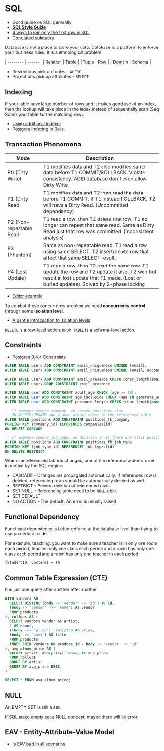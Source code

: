 # SQL

* [Good guide on SQL generally](https://community.modeanalytics.com/sql/tutorial/sql-aggregate-functions/)
* [**SQL Style Guide**](http://www.sqlstyle.guide/)
* [4 ways to join only the first row in SQL](https://www.periscope.io/blog/4-ways-to-join-only-the-first-row-in-sql.html)
* [Correlated subquery](https://en.wikipedia.org/wiki/Correlated_subquery)

Database is not a place to store your data. Database is a platform to enforce your business rules. It is a ethnological problem.

| -------- | ------ |
| Relation | Table  |
| Tuple    | Row    |
| Domain   | Schema |

* Restrictions pick up tuples - `WHERE`
* Projections pick up attributes - `SELECT`

## Indexing

If your table have large number of rows and it makes good use of an index, then the lookup will take place in the index instead of sequentially scan (Seq Scan) your table for the matching rows.

* [Using additional indexes](https://tomafro.net/2009/08/using-indexes-in-rails-choosing-additional-indexes)
* [Postgres indexing in Rails](http://rny.io/rails/postgresql/2013/08/20/postgresql-indexing-in-rails.html)

## Transaction Phenomena

|           Mode           |                                                                                      Description                                                                                      |
| ------------------------ | ------------------------------------------------------------------------------------------------------------------------------------------------------------------------------------- |
| P0 (Dirty Write)         | T1 modifies data and T2 also modifies same data before T1 COMMIT/ROLLBACK. Violate consistency. ACID database don't even allow Dirty Write                                            |
| P1 (Dirty Read)          | T1 modifies data and T2 then read the data before T1 COMMIT. If T1 instead ROLLBACK, T2 will have a Dirty Read. (Uncommitted dependency)                                              |
| P2 (Non-repeatable Read) | T1 read a row, then T2 delete that row. T1 no longer can repeat that same read. Same as Dirty Read just that row was committed. (Inconsistent analysis)                               |
| P3 (Phantom)             | Same as non-repeatable read. T1 read a row using same SELECT, T2 insert/delete row that affect that same SELECT result.                                                               |
| P4 (Lost Update)         | T1 read a row, then T2 read the same row. T1 update the row and T2 update it also. T2 won but result in lost update that T1 made. (Lost or buried updates). Solved by 2-phase locking |

* [Editor example](https://technet.microsoft.com/en-us/library/aa213029(v=sql.80).aspx)

To combat these concurrency problem we need **concurrency control** through some **isolation level**.

* [A gentle introduction to isolation levels](https://blog.engineyard.com/2010/a-gentle-introduction-to-isolation-levels)


`DELETE` is a row-level action. `DROP TABLE` is a schema-level action.

## Constraints

* [Postgres 9.4.4 Constraints](http://www.postgresql.org/docs/9.4/static/ddl-constraints.html)

```sql
ALTER TABLE users ADD CONSTRAINT email_uniqueness UNIQUE (email);
ALTER TABLE users ADD CONSTRAINT email_uniqueness UNIQUE (email, account_id);

ALTER TABLE users ADD CONSTRAINT email_presence CHECK (char_length(email) > 0);
ALTER TABLE users DROP CONSTRAINT email_presence

ALTER TABLE user ADD CONSTRAINT adult_age CHECK (age >= 18);
ALTER TABLE user ADD CONSTRAINT age_inclusion CHECK (age IN generate_sequence(18, 65));
ALTER TABLE user ADD CONSTRAINT password_length CHECK (char_length(password) BETWEEN 6 AND 32)

-- If someone remove company, we remove positions also
-- ON DELETE/UPDATE sub-clause always refer to the referenced table
ALTER TABLE positions ADD CONSTRAINT positions_fk_company
FOREIGN KEY (company_id) REFERENCES companies(id)
ON DELETE CASCADE

-- If someone remove job_type, we disallow it if there are still positions referencing it
ALTER TABLE positions ADD CONSTRAINT positions_fk_job_type
FOREIGN KEY (job_type_id) REFERENCES job_types(id)
ON DELETE RESTRICT
```

When the referenced table is changed, one of the referential actions is set in motion by the SQL engine:

* CASCADE - Changes are propagated automatically. If referenced row is deleted, referencing rows should be automatically deleted as well.
* RESTRICT - Prevent deletion of referenced rows.
* SET NULL - Referencing table need to be `NULL`-able.
* SET DEFAULT
* NO ACTION - The default. An error is usually raised.

## Functional Dependency

Functional dependency is better enforce at the database level than trying to use procedural code.

For example, teaching: you want to make sure a teacher is in only one room each period, teaches only one class each period and a room has only one class each period and a room has only one teacher in each period.

```
{StudentID, Lecture} → TA
```

## Common Table Expression (CTE)

It is just one query after another after another

```sql
WITH vendors AS (
  SELECT DISTINCT(body -> 'vendor' -> 'id') AS id,
  (body -> 'vendor' ->> 'name') AS vendor
  FROM products
), rollups AS (
  SELECT vendors.vendor AS artist,
  1 AS count,
  ((body ->> 'price')::int)/100 AS price,
  (body ->> 'name') AS title
  FROM products
  INNER JOIN vendors ON vendors.id = body -> 'vendor' -> 'id'
), avg_album_price AS (
  SELECT artist, AVG(price)::money AS avg_price
  FROM rollups
  GROUP BY artist
  ORDER BY avg_price DESC
)

SELECT * FROM avg_album_price;
```

## NULL

An EMPTY SET is still a set.

If SQL make empty set a NULL concept, maybe there will be error.

## EAV - Entity-Attribute-Value Model

* [Is EAV bad in all scenarios](http://programmers.stackexchange.com/questions/93124/eav-is-it-really-bad-in-all-scenarios)